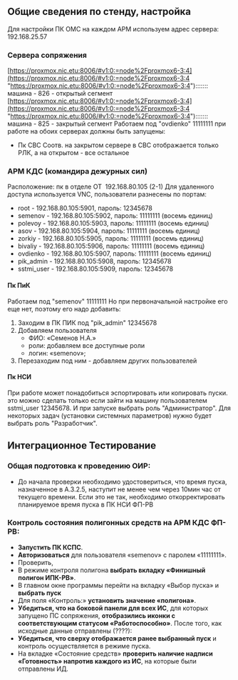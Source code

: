 ## Общие сведения по стенду, настройка 

Для настройки ПК ОМС на каждом АРМ используем адрес сервера: 192.168.25.57

### Сервера сопряжения
[https://proxmox.nic.etu:8006/#v1:0:=node%2Fproxmox6-3:4](https://proxmox.nic.etu:8006/#v1:0:=node%2Fproxmox6-3:4 "https://proxmox.nic.etu:8006/#v1:0:=node%2Fproxmox6-3:4")::::::: машина - 826 - открытый сегмент
[https://proxmox.nic.etu:8006/#v1:0:=node%2Fproxmox6-3:4](https://proxmox.nic.etu:8006/#v1:0:=node%2Fproxmox6-3:4 "https://proxmox.nic.etu:8006/#v1:0:=node%2Fproxmox6-3:4")::::::: машина - 825 - закрытый сегмент
Работаем под "ovdienko" 11111111
при работе на обоих серверах должны быть запущены:
- Пк СВС
Соотв. на закрытом сервере в СВС отображается только РЛК, а на открытом - все остальное
### АРМ КДС (командира дежурных сил)
Расположение: пк в отделе ОТ  192.168.80.105 (2-1)
Для удаленного доступа используется VNC, пользователи  разнесены по портам:
- root - 192.168.80.105:5901, пароль: 12345678
- semenov - 192.168.80.105:5902, пароль: 11111111 (восемь единиц)
- polevoy - 192.168.80.105:5903, пароль: 11111111 (восемь единиц)
- asov - 192.168.80.105:5904, пароль: 11111111 (восемь единиц)
- zorkiy - 192.168.80.105:5905, пароль: 11111111 (восемь единиц)
- bivaliy - 192.168.80.105:5906, пароль: 11111111 (восемь единиц)
- ovdienko - 192.168.80.105:5907, пароль: 11111111 (восемь единиц)
- pik_admin - 192.168.80.105:5908, пароль: 12345678
- sstmi_user - 192.168.80.105:5909, пароль: 12345678
#### Пк ПиК
Работаем под "semenov" 11111111
Но при первоначальной настройке его еще нет, поэтому его надо добавить:
1. Заходим в ПК ПИК под "pik_admin" 12345678
2. Добавляем пользователя 
	- ФИО: «Семенов Н.А.»
	- роли: добавляем все доступные роли
	- логин: «semenov»;
3. Перезаходим под ним - добавляем других пользователей
#### Пк НСИ
При работе может понадобиться эспортировать или копировать пуски. это можно сделать только если зайти на машину пользователем sstmi_user 12345678. И при запуске выбрать роль "Администратор". Для некоторых задач (установки системных параметров) нужно будет выбрать роль "Разработчик".



## Интеграционное Тестирование 
 ### **Общая подготовка к проведению ОИР**:
- До начала проверки необходимо удостовериться, что время пуска, назначенное в А.3.2.5, наступит не менее чем через 10мин час от текущего времени. Если это не так, необходимо откорректировать планируемое время пуска в ПК НСИ ФП-РВ

 ### **Контроль состояния полигонных средств на АРМ КДС ФП-РВ**:
- **Запустить ПК КСПС**.
- **Авторизоваться** для пользователя «semenov» с паролем «11111111».
- Проверить, 
- В режиме контроля полигона **выбрать вкладку «Финишный полигон ИПК-РВ»**.
- В главном окне программы перейти на вкладку «Выбор пуска» и **выбрать пуск** 
- Для поля «Контроль:» **установить значение «полигона»**.
- **Убедиться, что на боковой панели для всех ИС**, для которых запущено ПС сопряжения, **отобразились иконки с соответствующим статусом «Работоспособно»**.
После того, как исходные данные отправлены (????):
- **Убедиться, что сверху отображается ранее выбранный пуск** и контроль осуществляется в режиме пуска.
- На вкладке «Состояние средств» **проверить наличие надписи «Готовность» напротив каждого из ИС**, на которые были отправлены ИД.